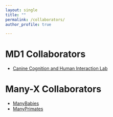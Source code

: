 ```yaml
---
layout: single
title: ""
permalink: /collaborators/
author_profile: true

---
```


# MD1 Collaborators

* [Canine Cognition and Human Interaction Lab](https://dogcog.unl.edu)


# Many-X Collaborators
* [ManyBabies](https://www.google.com/url?q=https%3A%2F%2Fmanybabies.github.io%2F&sa=D&sntz=1&usg=AFQjCNGR_Ynrp3ZM9Ov7qPCFpAc9y244xQ)
* [ManyPrimates](https://manyprimates.github.io)